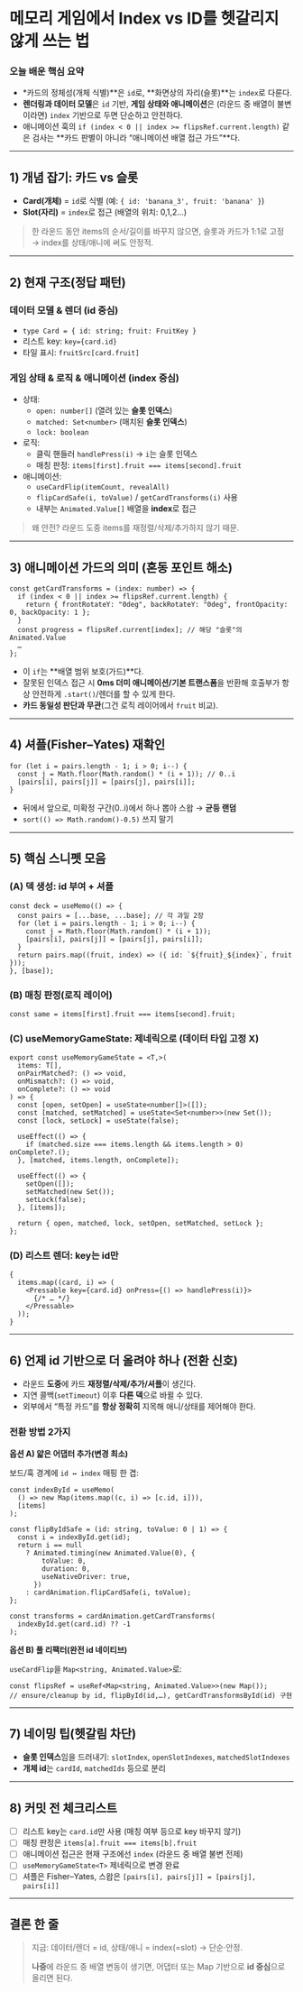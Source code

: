 # 메모리 게임에서 Index vs ID를 헷갈리지 않게 쓰는 법

### 오늘 배운 핵심 요약

- \*카드의 정체성(개체 식별)**은 `id`로, **화면상의 자리(슬롯)\*\*는 `index`로 다룬다.
- **렌더링과 데이터 모델**은 `id` 기반, **게임 상태와 애니메이션**은 (라운드 중 배열이 불변이라면) `index` 기반으로 두면 단순하고 안전하다.
- 애니메이션 훅의 `if (index < 0 || index >= flipsRef.current.length)` 같은 검사는 **카드 판별이 아니라 “애니메이션 배열 접근 가드”**다.

---

## 1) 개념 잡기: **카드 vs 슬롯**

- **Card(개체)** = `id`로 식별 (예: `{ id: 'banana_3', fruit: 'banana' }`)
- **Slot(자리)** = `index`로 접근 (배열의 위치: 0,1,2…)

> 한 라운드 동안 items의 순서/길이를 바꾸지 않으면, 슬롯과 카드가 1:1로 고정 → index를 상태/애니에 써도 안정적.

---

## 2) 현재 구조(정답 패턴)

### 데이터 모델 & 렌더 (id 중심)

- `type Card = { id: string; fruit: FruitKey }`
- 리스트 key: `key={card.id}`
- 타일 표시: `fruitSrc[card.fruit]`

### 게임 상태 & 로직 & 애니메이션 (index 중심)

- 상태:
  - `open: number[]` (열려 있는 **슬롯 인덱스**)
  - `matched: Set<number>` (매치된 **슬롯 인덱스**)
  - `lock: boolean`
- 로직:
  - 클릭 핸들러 `handlePress(i)` → `i`는 슬롯 인덱스
  - 매칭 판정: `items[first].fruit === items[second].fruit`
- 애니메이션:
  - `useCardFlip(itemCount, revealAll)`
  - `flipCardSafe(i, toValue)` / `getCardTransforms(i)` 사용
  - 내부는 `Animated.Value[]` 배열을 **index**로 접근

> 왜 안전? 라운드 도중 items를 재정렬/삭제/추가하지 않기 때문.

---

## 3) 애니메이션 가드의 의미 (혼동 포인트 해소)

```tsx
const getCardTransforms = (index: number) => {
  if (index < 0 || index >= flipsRef.current.length) {
    return { frontRotateY: "0deg", backRotateY: "0deg", frontOpacity: 0, backOpacity: 1 };
  }
  const progress = flipsRef.current[index]; // 해당 "슬롯"의 Animated.Value
  …
};

```

- 이 `if`는 **배열 범위 보호(가드)**다.
- 잘못된 인덱스 접근 시 **0ms 더미 애니메이션/기본 트랜스폼**을 반환해 호출부가 항상 안전하게 `.start()`/렌더를 할 수 있게 한다.
- **카드 동일성 판단과 무관**(그건 로직 레이어에서 `fruit` 비교).

---

## 4) 셔플(Fisher–Yates) 재확인

```tsx
for (let i = pairs.length - 1; i > 0; i--) {
  const j = Math.floor(Math.random() * (i + 1)); // 0..i
  [pairs[i], pairs[j]] = [pairs[j], pairs[i]];
}
```

- 뒤에서 앞으로, 미확정 구간(0..i)에서 하나 뽑아 스왑 → **균등 랜덤**
- `sort(() => Math.random()-0.5)` 쓰지 말기

---

## 5) 핵심 스니펫 모음

### (A) 덱 생성: **id 부여 + 셔플**

```tsx
const deck = useMemo(() => {
  const pairs = [...base, ...base]; // 각 과일 2장
  for (let i = pairs.length - 1; i > 0; i--) {
    const j = Math.floor(Math.random() * (i + 1));
    [pairs[i], pairs[j]] = [pairs[j], pairs[i]];
  }
  return pairs.map((fruit, index) => ({ id: `${fruit}_${index}`, fruit }));
}, [base]);
```

### (B) 매칭 판정(로직 레이어)

```tsx
const same = items[first].fruit === items[second].fruit;
```

### (C) useMemoryGameState: **제네릭으로** (데이터 타입 고정 X)

```tsx
export const useMemoryGameState = <T,>(
  items: T[],
  onPairMatched?: () => void,
  onMismatch?: () => void,
  onComplete?: () => void
) => {
  const [open, setOpen] = useState<number[]>([]);
  const [matched, setMatched] = useState<Set<number>>(new Set());
  const [lock, setLock] = useState(false);

  useEffect(() => {
    if (matched.size === items.length && items.length > 0) onComplete?.();
  }, [matched, items.length, onComplete]);

  useEffect(() => {
    setOpen([]);
    setMatched(new Set());
    setLock(false);
  }, [items]);

  return { open, matched, lock, setOpen, setMatched, setLock };
};
```

### (D) 리스트 렌더: **key는 id만**

```tsx
{
  items.map((card, i) => (
    <Pressable key={card.id} onPress={() => handlePress(i)}>
      {/* … */}
    </Pressable>
  ));
}
```

---

## 6) 언제 **id 기반으로 더 올려야** 하나 (전환 신호)

- 라운드 **도중**에 카드 **재정렬/삭제/추가/셔플**이 생긴다.
- 지연 콜백(`setTimeout`) 이후 **다른 덱**으로 바뀔 수 있다.
- 외부에서 “특정 카드”를 **항상 정확히** 지목해 애니/상태를 제어해야 한다.

### 전환 방법 2가지

**옵션 A) 얇은 어댑터 추가(변경 최소)**

보드/훅 경계에 `id ↔ index` 매핑 한 겹:

```tsx
const indexById = useMemo(
  () => new Map(items.map((c, i) => [c.id, i])),
  [items]
);

const flipByIdSafe = (id: string, toValue: 0 | 1) => {
  const i = indexById.get(id);
  return i == null
    ? Animated.timing(new Animated.Value(0), {
        toValue: 0,
        duration: 0,
        useNativeDriver: true,
      })
    : cardAnimation.flipCardSafe(i, toValue);
};

const transforms = cardAnimation.getCardTransforms(
  indexById.get(card.id) ?? -1
);
```

**옵션 B) 풀 리팩터(완전 id 네이티브)**

`useCardFlip`을 `Map<string, Animated.Value>`로:

```tsx
const flipsRef = useRef<Map<string, Animated.Value>>(new Map());
// ensure/cleanup by id, flipById(id,…), getCardTransformsById(id) 구현
```

---

## 7) 네이밍 팁(헷갈림 차단)

- **슬롯 인덱스**임을 드러내기: `slotIndex`, `openSlotIndexes`, `matchedSlotIndexes`
- **개체 id**는 `cardId`, `matchedIds` 등으로 분리

---

## 8) 커밋 전 체크리스트

- [ ] 리스트 key는 `card.id`만 사용 (매칭 여부 등으로 key 바꾸지 않기)
- [ ] 매칭 판정은 `items[a].fruit === items[b].fruit`
- [ ] 애니메이션 접근은 현재 구조에선 `index` (라운드 중 배열 불변 전제)
- [ ] `useMemoryGameState<T>` 제네릭으로 변경 완료
- [ ] 셔플은 Fisher–Yates, 스왑은 `[pairs[i], pairs[j]] = [pairs[j], pairs[i]]`

---

## 결론 한 줄

> 지금: 데이터/렌더 = id, 상태/애니 = index(=slot) → 단순·안정.
>
> **나중**에 라운드 중 배열 변동이 생기면, 어댑터 또는 Map 기반으로 **id 중심**으로 올리면 된다.
